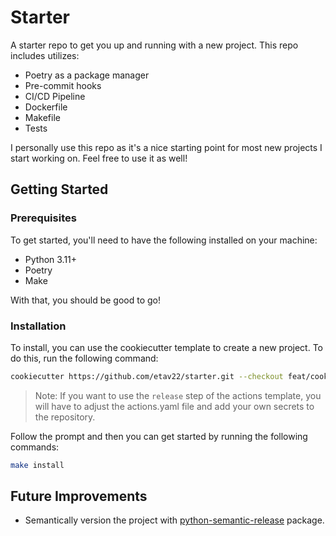 # Starter
A starter repo to get you up and running with a new project. This repo includes utilizes:

- Poetry as a package manager
- Pre-commit hooks
- CI/CD Pipeline
- Dockerfile
- Makefile
- Tests

I personally use this repo as it's a nice starting point for most new projects I start working on. Feel free to use it as well!

## Getting Started

### Prerequisites

To get started, you'll need to have the following installed on your machine:

- Python 3.11+
- Poetry
- Make

With that, you should be good to go!

### Installation

To install, you can use the cookiecutter template to create a new project. To do this, run the following command:

```bash
cookiecutter https://github.com/etav22/starter.git --checkout feat/cookiecutter
```
> Note: If you want to use the `release` step of the actions template, you will have to
> adjust the actions.yaml file and add your own secrets to the repository.

Follow the prompt and then you can get started by running the following commands:

```bash
make install
```

## Future Improvements

- Semantically version the project with [python-semantic-release](https://python-semantic-release.readthedocs.io/en/latest/) package.
